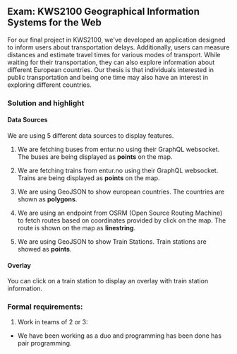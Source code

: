 ## Exam: KWS2100 Geographical Information Systems for the Web 

For our final project in KWS2100, we've developed an application designed to 
inform users about transportation delays. Additionally, users can measure 
distances and estimate travel times for various modes of transport. 
While waiting for their transportation, they can also explore information 
about different European countries. Our thesis is that individuals interested 
in public transportation and being one time may also have an interest in exploring different countries.

### Solution and highlight

#### Data Sources
We are using 5 different data sources to display features. 

1. We are fetching buses from entur.no using their GraphQL websocket. The buses 
are being displayed as **points** on the map.

2. We are fetching trains from entur.no using their GraphQL websocket. Trains are being
displayed as **points** on the map. 

3. We are using GeoJSON to show european countries. The countries are shown
as **polygons**. 

4. We are using an endpoint from OSRM (Open Source Routing Machine) to fetch routes based
on coordinates provided by click on the map. The route is shown on the map as **linestring**.

5. We are using GeoJSON to show Train Stations. Train stations are showed as **points**.

#### Overlay
You can click on a train station to display an overlay with train station information.






### Formal  requirements:

1. Work in teams of 2 or 3:
- We have been working as a duo and programming has been done has pair programming.


